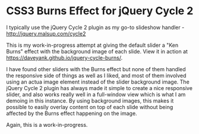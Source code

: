 # CSS3 Burns Effect for jQuery Cycle 2

I typically use the jQuery Cycle 2 plugin as my go-to slideshow handler - http://jquery.malsup.com/cycle2

This is my work-in-progress attempt at giving the default slider a "Ken Burns" effect with the background image of each slide. View it in action at https://daveyank.github.io/jquery-cycle-burns/.

I have found other sliders with the Burns effect but none of them handled the responsive side of things as well as I liked, and most of them involved using an actua image element instead of the slider background image. The jQuery Cycle 2 plugin has always made it simple to create a nice responsive slider, and also works really well in a full-window view which is what I am demoing in this instance. By using background images, this makes it possible to easily overlay content on top of each slide without being affected by the Burns effect happening on the image.

Again, this is a work-in-progress.
